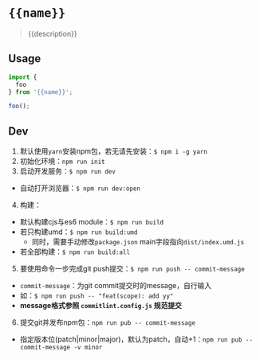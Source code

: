 # `{{name}}`

> {{description}}

## Usage

```js
import {
  foo
} from '{{name}}';

foo();
```

## Dev
1. 默认使用`yarn`安装npm包，若无请先安装：`$ npm i -g yarn`
2. 初始化环境：`npm run init`
3. 启动开发服务：`$ npm run dev`
  - 自动打开浏览器：`$ npm run dev:open`
4. 构建：
  - 默认构建cjs与es6 module：`$ npm run build`
  - 若只构建umd：`$ npm run build:umd`
    - 同时，需要手动修改`package.json` main字段指向`dist/index.umd.js`
  - 若全部构建：`$ npm run build:all`
5. 要使用命令一步完成git push提交：`$ npm run push -- commit-message`
  - `commit-message`：为git commit提交时的message，自行输入
  - 如：`$ npm run push -- "feat(scope): add yy"`
  - **message格式参照 `commitlint.config.js` 规范提交**
6. 提交git并发布npm包：`npm run pub -- commit-message`
  - 指定版本位(patch|minor|major)，默认为patch，自动+1：`npm run pub -- commit-message -v minor`